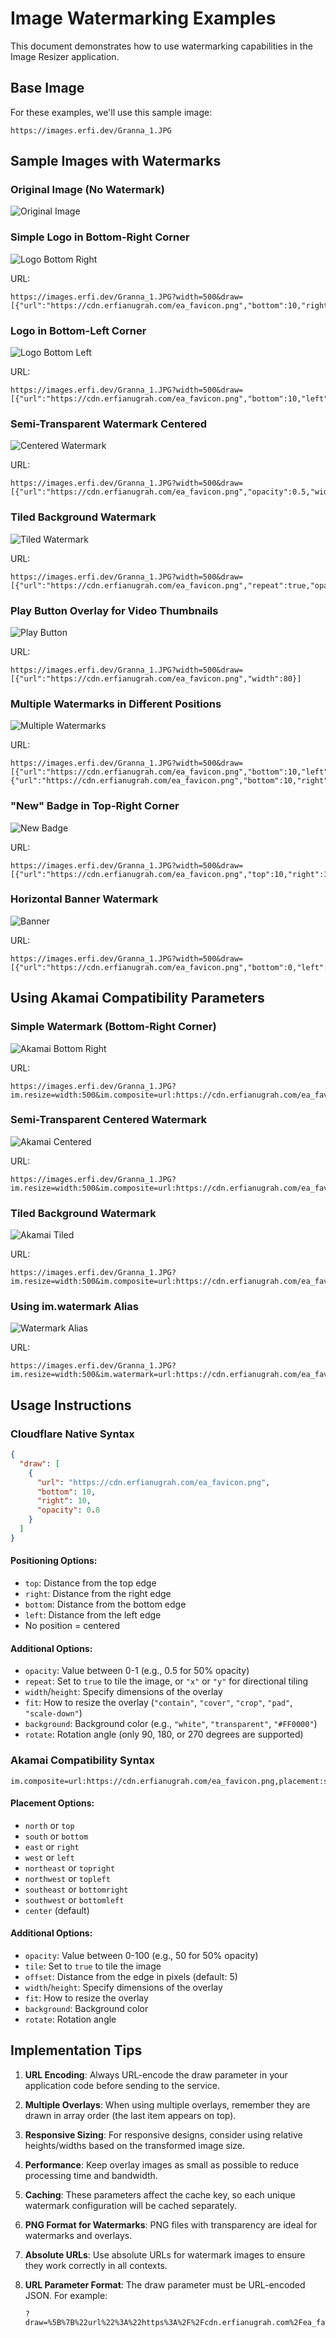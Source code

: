 # Image Watermarking Examples

This document demonstrates how to use watermarking capabilities in the Image Resizer application.

## Base Image

For these examples, we'll use this sample image:
```
https://images.erfi.dev/Granna_1.JPG
```

## Sample Images with Watermarks

### Original Image (No Watermark)

![Original Image](https://images.erfi.dev/Granna_1.JPG?width=500)

### Simple Logo in Bottom-Right Corner

![Logo Bottom Right](https://images.erfi.dev/Granna_1.JPG?width=500&draw=[{"url":"https://cdn.erfianugrah.com/ea_favicon.png","bottom":10,"right":10,"width":150}])

URL:
```
https://images.erfi.dev/Granna_1.JPG?width=500&draw=[{"url":"https://cdn.erfianugrah.com/ea_favicon.png","bottom":10,"right":10,"width":150}]
```

### Logo in Bottom-Left Corner

![Logo Bottom Left](https://images.erfi.dev/Granna_1.JPG?width=500&draw=[{"url":"https://cdn.erfianugrah.com/ea_favicon.png","bottom":10,"left":10,"width":150}])

URL:
```
https://images.erfi.dev/Granna_1.JPG?width=500&draw=[{"url":"https://cdn.erfianugrah.com/ea_favicon.png","bottom":10,"left":10,"width":150}]
```

### Semi-Transparent Watermark Centered

![Centered Watermark](https://images.erfi.dev/Granna_1.JPG?width=500&draw=[{"url":"https://cdn.erfianugrah.com/ea_favicon.png","opacity":0.5,"width":300}])

URL:
```
https://images.erfi.dev/Granna_1.JPG?width=500&draw=[{"url":"https://cdn.erfianugrah.com/ea_favicon.png","opacity":0.5,"width":300}]
```

### Tiled Background Watermark

![Tiled Watermark](https://images.erfi.dev/Granna_1.JPG?width=500&draw=[{"url":"https://cdn.erfianugrah.com/ea_favicon.png","repeat":true,"opacity":0.2}])

URL:
```
https://images.erfi.dev/Granna_1.JPG?width=500&draw=[{"url":"https://cdn.erfianugrah.com/ea_favicon.png","repeat":true,"opacity":0.2}]
```

### Play Button Overlay for Video Thumbnails

![Play Button](https://images.erfi.dev/Granna_1.JPG?width=500&draw=[{"url":"https://cdn.erfianugrah.com/ea_favicon.png","width":80}])

URL:
```
https://images.erfi.dev/Granna_1.JPG?width=500&draw=[{"url":"https://cdn.erfianugrah.com/ea_favicon.png","width":80}]
```

### Multiple Watermarks in Different Positions

![Multiple Watermarks](https://images.erfi.dev/Granna_1.JPG?width=500&draw=[{"url":"https://cdn.erfianugrah.com/ea_favicon.png","bottom":10,"left":10,"width":100},{"url":"https://cdn.erfianugrah.com/ea_favicon.png","bottom":10,"right":10,"width":100}])

URL:
```
https://images.erfi.dev/Granna_1.JPG?width=500&draw=[{"url":"https://cdn.erfianugrah.com/ea_favicon.png","bottom":10,"left":10,"width":100},{"url":"https://cdn.erfianugrah.com/ea_favicon.png","bottom":10,"right":10,"width":100}]
```

### "New" Badge in Top-Right Corner

![New Badge](https://images.erfi.dev/Granna_1.JPG?width=500&draw=[{"url":"https://cdn.erfianugrah.com/ea_favicon.png","top":10,"right":10,"width":80}])

URL:
```
https://images.erfi.dev/Granna_1.JPG?width=500&draw=[{"url":"https://cdn.erfianugrah.com/ea_favicon.png","top":10,"right":10,"width":80}]
```

### Horizontal Banner Watermark

![Banner](https://images.erfi.dev/Granna_1.JPG?width=500&draw=[{"url":"https://cdn.erfianugrah.com/ea_favicon.png","bottom":0,"left":0,"width":1000,"height":80,"fit":"cover"}])

URL:
```
https://images.erfi.dev/Granna_1.JPG?width=500&draw=[{"url":"https://cdn.erfianugrah.com/ea_favicon.png","bottom":0,"left":0,"width":1000,"height":80,"fit":"cover"}]
```

## Using Akamai Compatibility Parameters

### Simple Watermark (Bottom-Right Corner)

![Akamai Bottom Right](https://images.erfi.dev/Granna_1.JPG?im.resize=width:500&im.composite=url:https://cdn.erfianugrah.com/ea_favicon.png,placement:southeast,width:150,offset:10)

URL:
```
https://images.erfi.dev/Granna_1.JPG?im.resize=width:500&im.composite=url:https://cdn.erfianugrah.com/ea_favicon.png,placement:southeast,width:150,offset:10
```

### Semi-Transparent Centered Watermark

![Akamai Centered](https://images.erfi.dev/Granna_1.JPG?im.resize=width:500&im.composite=url:https://cdn.erfianugrah.com/ea_favicon.png,opacity:50,width:300)

URL:
```
https://images.erfi.dev/Granna_1.JPG?im.resize=width:500&im.composite=url:https://cdn.erfianugrah.com/ea_favicon.png,opacity:50,width:300
```

### Tiled Background Watermark

![Akamai Tiled](https://images.erfi.dev/Granna_1.JPG?im.resize=width:500&im.composite=url:https://cdn.erfianugrah.com/ea_favicon.png,tile:true,opacity:20)

URL:
```
https://images.erfi.dev/Granna_1.JPG?im.resize=width:500&im.composite=url:https://cdn.erfianugrah.com/ea_favicon.png,tile:true,opacity:20
```

### Using im.watermark Alias

![Watermark Alias](https://images.erfi.dev/Granna_1.JPG?im.resize=width:500&im.watermark=url:https://cdn.erfianugrah.com/ea_favicon.png,placement:northeast,opacity:70)

URL:
```
https://images.erfi.dev/Granna_1.JPG?im.resize=width:500&im.watermark=url:https://cdn.erfianugrah.com/ea_favicon.png,placement:northeast,opacity:70
```

## Usage Instructions

### Cloudflare Native Syntax

```json
{
  "draw": [
    {
      "url": "https://cdn.erfianugrah.com/ea_favicon.png",
      "bottom": 10,
      "right": 10,
      "opacity": 0.8
    }
  ]
}
```

#### Positioning Options:
- `top`: Distance from the top edge
- `right`: Distance from the right edge
- `bottom`: Distance from the bottom edge
- `left`: Distance from the left edge
- No position = centered

#### Additional Options:
- `opacity`: Value between 0-1 (e.g., 0.5 for 50% opacity)
- `repeat`: Set to `true` to tile the image, or `"x"` or `"y"` for directional tiling
- `width`/`height`: Specify dimensions of the overlay
- `fit`: How to resize the overlay (`"contain"`, `"cover"`, `"crop"`, `"pad"`, `"scale-down"`)
- `background`: Background color (e.g., `"white"`, `"transparent"`, `"#FF0000"`)
- `rotate`: Rotation angle (only 90, 180, or 270 degrees are supported)

### Akamai Compatibility Syntax

```
im.composite=url:https://cdn.erfianugrah.com/ea_favicon.png,placement:southeast,opacity:80
```

#### Placement Options:
- `north` or `top`
- `south` or `bottom`
- `east` or `right`
- `west` or `left`
- `northeast` or `topright`
- `northwest` or `topleft`
- `southeast` or `bottomright`
- `southwest` or `bottomleft`
- `center` (default)

#### Additional Options:
- `opacity`: Value between 0-100 (e.g., 50 for 50% opacity)
- `tile`: Set to `true` to tile the image
- `offset`: Distance from the edge in pixels (default: 5)
- `width`/`height`: Specify dimensions of the overlay
- `fit`: How to resize the overlay
- `background`: Background color
- `rotate`: Rotation angle

## Implementation Tips

1. **URL Encoding**: Always URL-encode the draw parameter in your application code before sending to the service.

2. **Multiple Overlays**: When using multiple overlays, remember they are drawn in array order (the last item appears on top).

3. **Responsive Sizing**: For responsive designs, consider using relative heights/widths based on the transformed image size.

4. **Performance**: Keep overlay images as small as possible to reduce processing time and bandwidth.

5. **Caching**: These parameters affect the cache key, so each unique watermark configuration will be cached separately.

6. **PNG Format for Watermarks**: PNG files with transparency are ideal for watermarks and overlays.

7. **Absolute URLs**: Use absolute URLs for watermark images to ensure they work correctly in all contexts.

8. **URL Parameter Format**: The draw parameter must be URL-encoded JSON. For example:
   ```
   ?draw=%5B%7B%22url%22%3A%22https%3A%2F%2Fcdn.erfianugrah.com%2Fea_favicon.png%22%7D%5D
   ```
